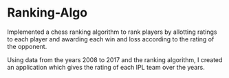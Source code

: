 # Ranking-Algo

Implemented a chess ranking algorithm to rank players by allotting ratings to each player and awarding each win and loss according to the rating of the opponent.

Using data from the years 2008 to 2017 and the ranking algorithm, I created an application which gives the rating of each IPL team over the years.
